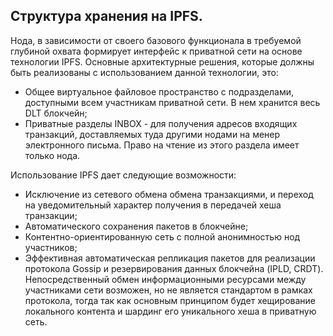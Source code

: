 ## Структура хранения на IPFS.

Нода, в зависимости от своего базового функционала в требуемой глубиной охвата формирует интерфейс к приватной сети на основе технологии IPFS. Основные архитектурные решения, которые должны быть реализованы с использованием данной технологии, это:
- Общее виртуальное файловое пространство с подразделами, доступными всем участникам приватной сети. В нем хранится весь DLT блокчейн;  
- Приватные разделы INBOX - для получения адресов входящих транзакций, доставляемых туда другими нодами на менер электронного письма. Право на чтение из этого раздела имеет только нода.

Использование IPFS дает следующие возможности:
- Исключение из сетевого обмена обмена транзакциями, и переход на уведомительный характер получения в передачей хеша транзакции;
- Автоматического сохранения пакетов в блокчейне; 
- Контентно-ориентированную сеть с полной анонимностью нод участников; 
- Эффективная автоматическая репликация пакетов для реализации протокола Gossip и резервирования данных блокчейна (IPLD, CRDT).
Непосредственный обмен информационными ресурсами между участниками сети возможен, но не является стандартом в рамках протокола, тогда так как основным принципом будет хещирование локального контента и шардинг его уникального хеша  в приватную сеть.
